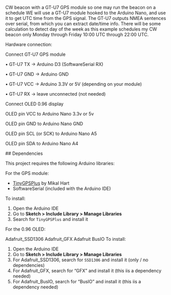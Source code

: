 CW beacon with a GT-U7 GPS module so one may run the beacon on a schedule
WE will use a GT-U7 module hooked to the Arduino Nano, and use it to get UTC time from the GPS signal. The GT-U7 outputs NMEA sentences over serial, from which you can extract date/time info. There will be some calculation to detect day of the week as this example schedules my CW beacon only Monday through Friday 10:00 UTC through 22:00 UTC.

Hardware connection: <p></p>
Connect GT-U7 GPS module<p></p>
    • GT-U7 TX → Arduino D3 (SoftwareSerial RX)<p></p>
    • GT-U7 GND → Arduino GND<p></p>
    • GT-U7 VCC → Arduino 3.3V or 5V (depending on your module)<p></p>
    • GT-U7 RX → leave unconnected (not needed)<p></p>
<p></p>Connect OLED 0.96 display<p></p>
OLED pin VCC  to Arduino Nano 3.3v or 5v<p></p>
OLED pin GND to Arduino Nano GND<p></p>
OLED pin SCL (or SCK)  to Arduino Nano A5<p></p>
OLED pin SDA to Arduino Nano A4<p></p>
<p></p>
## Dependencies

This project requires the following Arduino libraries:

For the GPS module:

- [TinyGPSPlus](https://github.com/mikalhart/TinyGPSPlus) by Mikal Hart
- SoftwareSerial (included with the Arduino IDE)

To install:
1. Open the Arduino IDE
2. Go to **Sketch > Include Library > Manage Libraries**
3. Search for `TinyGPSPlus` and install it

For the 0.96 OLED:

Adafruit_SSD1306
Adafruit_GFX
Adafruit BusIO 
To install:
1. Open the Arduino IDE
2. Go to **Sketch > Include Library > Manage Libraries**
3. For Adafruit_SSD1306, search for `SSD1306` and install it (only / no dependencies)
4. For Adafruit_GFX, search for “GFX” and install it (this iis a dependency needed)
5. For Adafruit_BusIO, search for “BusIO” and install it (this iis a dependency needed)
